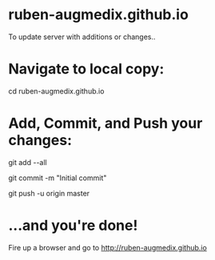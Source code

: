 # ruben-augmedix.github.io
To update server with additions or changes..

# Navigate to local copy:

cd ruben-augmedix.github.io

# Add, Commit, and Push your changes:

git add --all

git commit -m "Initial commit"

git push -u origin master

# ...and you're done!

Fire up a browser and go to http://ruben-augmedix.github.io
